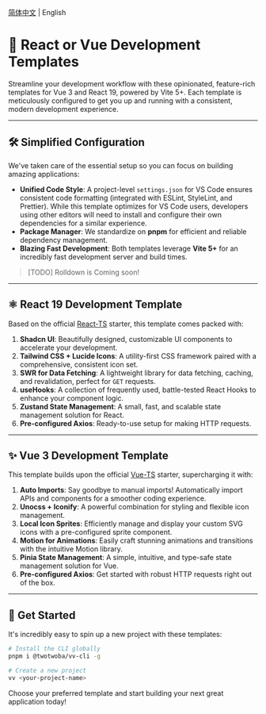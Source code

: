 [简体中文](README.zh-CN.md) | English

# 🚀 React or Vue Development Templates

Streamline your development workflow with these opinionated, feature-rich templates for Vue 3 and React 19, powered by Vite 5+. Each template is meticulously configured to get you up and running with a consistent, modern development experience.

---

## 🛠️ Simplified Configuration

We've taken care of the essential setup so you can focus on building amazing applications:

-   **Unified Code Style**: A project-level `settings.json` for VS Code ensures consistent code formatting (integrated with ESLint, StyleLint, and Prettier). While this template optimizes for VS Code users, developers using other editors will need to install and configure their own dependencies for a similar experience.
-   **Package Manager**: We standardize on **pnpm** for efficient and reliable dependency management.
-   **Blazing Fast Development**: Both templates leverage **Vite 5+** for an incredibly fast development server and build times.

> [TODO] Rolldown is Coming soon!

---

## ⚛️ React 19 Development Template

Based on the official [React-TS](https://github.com/vitejs/vite/tree/main/packages/create-vite/template-react-ts) starter, this template comes packed with:

1.  **Shadcn UI**: Beautifully designed, customizable UI components to accelerate your development.
2.  **Tailwind CSS + Lucide Icons**: A utility-first CSS framework paired with a comprehensive, consistent icon set.
3.  **SWR for Data Fetching**: A lightweight library for data fetching, caching, and revalidation, perfect for `GET` requests.
4.  **useHooks**: A collection of frequently used, battle-tested React Hooks to enhance your component logic.
5.  **Zustand State Management**: A small, fast, and scalable state management solution for React.
6.  **Pre-configured Axios**: Ready-to-use setup for making HTTP requests.

---

## ✨ Vue 3 Development Template

This template builds upon the official [Vue-TS](https://github.com/vitejs/vite/tree/main/packages/create-vite/template-vue-ts) starter, supercharging it with:

1.  **Auto Imports**: Say goodbye to manual imports! Automatically import APIs and components for a smoother coding experience.
2.  **Unocss + Iconify**: A powerful combination for styling and flexible icon management.
3.  **Local Icon Sprites**: Efficiently manage and display your custom SVG icons with a pre-configured sprite component.
4.  **Motion for Animations**: Easily craft stunning animations and transitions with the intuitive Motion library.
5.  **Pinia State Management**: A simple, intuitive, and type-safe state management solution for Vue.
6.  **Pre-configured Axios**: Get started with robust HTTP requests right out of the box.

---

## 🚀 Get Started

It's incredibly easy to spin up a new project with these templates:

```bash
# Install the CLI globally
pnpm i @twotwoba/vv-cli -g

# Create a new project
vv <your-project-name>
```

Choose your preferred template and start building your next great application today!
